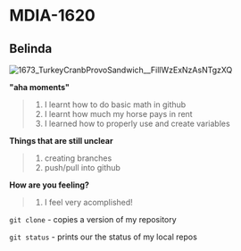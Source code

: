 # MDIA-1620
## Belinda

![1673_TurkeyCranbProvoSandwich__FillWzExNzAsNTgzXQ](https://github.com/user-attachments/assets/da2a77ac-4032-469c-8bdb-c868e2e37056)


**"aha moments"**
>1. I learnt how to do basic math in github
>2. I learnt how much my horse pays in rent
>3. I learned how to properly use and create variables

**Things that are still unclear**
>1. creating branches
>2. push/pull into github

**How are you feeling?**
>1. I feel very acomplished!


`git clone` - copies a version of my repository

`git status` - prints our the status of my local repos

